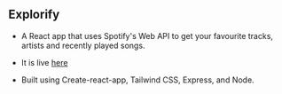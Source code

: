 ## Explorify

- A React app that uses Spotify's Web API to get your favourite tracks, artists and recently played songs.

- It is live [here](https://explorify-music.netlify.app/)

- Built using Create-react-app, Tailwind CSS, Express, and Node.